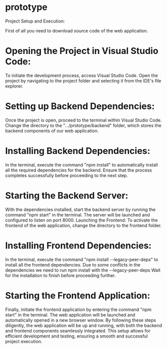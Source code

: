 # prototype
Project Setup and Execution:

First of all you need to download source code of the web application.

# Opening the Project in Visual Studio Code:
To initiate the development process, access Visual Studio Code. Open the project by navigating to the project folder and selecting it from the IDE's file explorer.
# Setting up Backend Dependencies:
Once the project is open, proceed to the terminal within Visual Studio Code. Change the directory to the "…/prototype/backend" folder, which stores the backend components of our web application.
# Installing Backend Dependencies:
In the terminal, execute the command "npm install" to automatically install all the required dependencies for the backend. Ensure that the process completes successfully before proceeding to the next step.
# Starting the Backend Server:
With the dependencies installed, start the backend server by running the command "npm start" in the terminal. The server will be launched and configured to listen on port 8000.
Launching the Frontend:
To activate the frontend of the web application, change the directory to the frontend folder.
# Installing Frontend Dependencies:
In the terminal, execute the command "npm install --legacy-peer-deps" to install all the frontend dependencies. Due to some conflicts in the dependencies we need to run npm install with the --legacy-peer-deps Wait for the installation to finish before proceeding further.
# Starting the Frontend Application:
Finally, initiate the frontend application by entering the command "npm start" in the terminal. The web application will be launched and automatically opened in a new browser window.
By following these steps diligently, the web application will be up and running, with both the backend and frontend components seamlessly integrated. This setup allows for efficient development and testing, ensuring a smooth and successful project execution.
